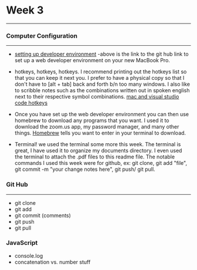 # Week 3
---
### Computer Configuration
---
- [setting up developer environment](https://github.com/ci-wdi-900/setting-up-a-dev-environment)
-above is the link to the git hub link to set up a web developer environment on your new MacBook Pro.
- hotkeys, hotkeys, hotkeys. I recommend printing out the hotkeys list so that you can keep it next you. I prefer to have a physical copy so that I don't have to [alt + tab] back and forth b/n too many windows. I also like to scribble notes such as the combinations written out in spoken english next to their respective symbol combinations. [mac and visual studio code hotkeys](https://github.com/ci-wdi-900/vs-code-mac-workflow)

- Once you have set up the web developer environment you can then use homebrew to download any programs that you want. I used it to download the zoom.us app, my password manager, and many other things. [Homebrew](https://brew.sh/) tells you want to enter in your terminal to download.
- Terminal! we used the terminal some more this week. The terminal is great, I have used it to organize my documents directory. I even used the terminal to attach the .pdf files to this readme file. The notable commands I used this week were for github, ex: git clone, git add "file", git commit -m "your change notes here", git push/ git pull.

### Git Hub
---
- git clone
- git add
- git commit (comments)
- git push
- git pull

### JavaScript
- console.log
- concatenation vs. number stuff